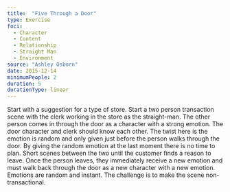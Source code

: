 ```yaml
---
title:  "Five Through a Door"
type: Exercise
foci:
  - Character
  - Content
  - Relationship
  - Straight Man
  - Environment
source: "Ashley Osborn"
date: 2015-12-14
minimumPeople: 2
duration: 5
durationType: linear
---
```

Start with a suggestion for a type of store.
Start a two person transaction scene with the clerk working in the store as the straight-man.
The other person comes in through the door as a character with a strong emotion.
The door character and clerk should know each other.
The twist here is the emotion is random and only given just before the person walks through the door.
By giving the random emotion at the last moment there is no time to plan.
Short scenes between the two until the customer finds a reason to leave.
Once the person leaves, they immediately receive a new emotion and must walk back through the door as a new character with a new emotion.
Emotions are random and instant.
The challenge is to make the scene non-transactional.
